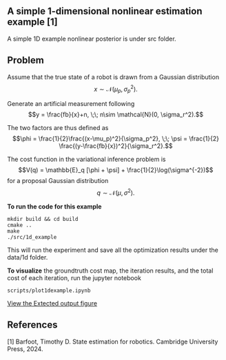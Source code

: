 ## A simple 1-dimensional nonlinear estimation example [1]
A simple 1D example nonlinear posterior is under src folder. 

## Problem
Assume that the true state of a robot is drawn from a Gaussian distribution
$$x \sim \mathcal{N}(\mu_p, \sigma_p^2).$$

Generate an artificial measurement following
$$y = \frac{fb}{x}+n, \;\; n\sim \mathcal{N}(0, \sigma_r^2).$$

The two factors are thus defined as 
$$\phi = \frac{1}{2}\frac{(x-\mu_p)^2}{\sigma_p^2}, \;\; \psi = \frac{1}{2} \frac{(y-\frac{fb}{x})^2}{\sigma_r^2}.$$

The cost function in the variational inference problem is 
$$V(q) = \mathbb{E}_q [\phi + \psi] + \frac{1}{2}\log(\sigma^{-2})$$
for a proposal Gaussian distribution $$q\sim\mathcal{N}(\mu, \sigma^2).$$

**To run the code for this example**
```
mkdir build && cd build
cmake ..
make
./src/1d_example
```
This will run the experiment and save all the optimization results under the data/1d folder.

**To visualize** the groundtruth cost map, the iteration results, and the total cost of each iteration, run the jupyter notebook 
```
scripts/plot1dexample.ipynb
``` 

<a href="figures/1d_NGD_gt.pdf" target="_blank">View the Extected output figure</a>


## References
<a id="1">[1]</a> 
Barfoot, Timothy D. State estimation for robotics. Cambridge University Press, 2024.

